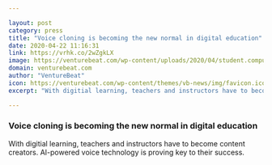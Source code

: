 ```yaml
---

layout: post
category: press
title: "Voice cloning is becoming the new normal in digital education"
date: 2020-04-22 11:16:31
link: https://vrhk.co/2wZgkLX
image: https://venturebeat.com/wp-content/uploads/2020/04/student.computer.GettyImages-1136595023.jpg?w=1200&strip=all
domain: venturebeat.com
author: "VentureBeat"
icon: https://venturebeat.com/wp-content/themes/vb-news/img/favicon.ico
excerpt: "With digitial learning, teachers and instructors have to become content creators. AI-powered voice technology is proving key to their success."

---
```


### Voice cloning is becoming the new normal in digital education

With digitial learning, teachers and instructors have to become content creators. AI-powered voice technology is proving key to their success.